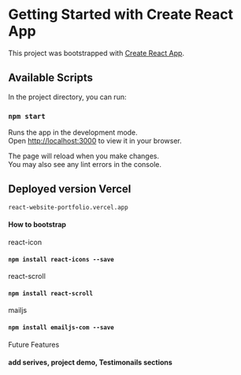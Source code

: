 # Getting Started with Create React App

This project was bootstrapped with [Create React App](https://github.com/facebook/create-react-app).

## Available Scripts

In the project directory, you can run:

### `npm start`

Runs the app in the development mode.\
Open [http://localhost:3000](http://localhost:3000) to view it in your browser.

The page will reload when you make changes.\
You may also see any lint errors in the console. 


## Deployed version Vercel

`react-website-portfolio.vercel.app`

#### How to bootstrap


react-icon
#### `npm install react-icons --save`

react-scroll
#### `npm install react-scroll`

mailjs
#### `npm install emailjs-com --save`

Future Features

####  add serives, project demo, Testimonails sections





